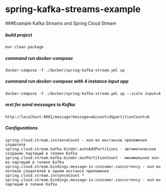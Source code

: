 # spring-kafka-streams-example

###Example Kafka Streams and Spring Cloud Stream

##### build project
```
mvn clean package
```

##### command run docker-compose
```
docker-compose -f ./docker/spring-kafka-stream.yml up
```

##### command run docker-compose with 4 instance input app
```
docker-compose -f ./docker/spring-kafka-stream.yml up --scale input=4
```

##### rest for send messages to Kafka
```
http://localhost:8081/message?message=m&count=3&partitionCount=6
```

##### Configurations
```
spring.cloud.stream.instanceCount - кол-во инстансов приложения слушателя
spring.cloud.stream.kafka.binder.autoAddPartitions - автоматическое создание партиций в топике Kafka
spring.cloud.stream.kafka.binder.minPartitionCount - минимальное кол-во партиций в топике Kafka
spring.cloud.stream.bindings.message-in.consumer.concurrency - кол-во потоков слушателей в одном инстансе приложения
spring.cloud.stream.instanceCount * spring.cloud.stream.bindings.message-in.consumer.concurrency - кол-во партиций в топике Kafka
```
